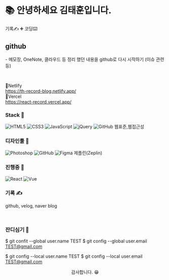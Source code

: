 #  📚 안녕하세요 김태훈입니다.
<p> 기록✍️ ➕ 코딩⌨️</p>

## github
<p>
- 메모장, OneNote, 클라우드 등 정리 했던 내용을 github로 다시 시작하기 (이슈 관련 등)
</p>
<br>

🎈Netlify<br>
https://th-record-blog.netlify.app/<br>
🎈Vercel<br>
https://react-record.vercel.app/<br>

### Stack 📕
<span><img src="https://img.shields.io/badge/HTML5-E34F26?style=for-the-badge&logo=HTML5&logoColor=white" alt="HTML5" /></span>
<span><img src="https://img.shields.io/badge/CSS3-1572B6?style=for-the-badge&logo=CSS3&logoColor=white" alt="CSS3" /></span>
<span><img src="https://img.shields.io/badge/JavaScript-f7DF1E?style=for-the-badge&logo=JavaScript&logoColor=white" alt="JavaScript" /></span>
<span><img src="https://img.shields.io/badge/jQuery-0769AD?style=for-the-badge&logo=jQuery&logoColor=white" alt="jQuery" /></span>
<span><img src="https://img.shields.io/badge/GitHub-181717?style=for-the-badge&logo=GitHub&logoColor=white" alt="GitHub" /></span>
<span>웹표준,웹접근성</span>
<br>

### 디자인툴 📘
<span><img src="https://img.shields.io/badge/Adobe Photoshop-31A8FF?style=for-the-badge&logo=Adobe Photoshop&logoColor=white" alt="Photoshop" /></span>
<span><img src="https://img.shields.io/badge/GitHub-181717?style=for-the-badge&logo=GitHub&logoColor=white" alt="GitHub" /></span>
<span><img src="https://img.shields.io/badge/Figma-F24E1E?style=for-the-badge&logo=Figma&logoColor=white" alt="Figma" /></span>
<span>제플린(Zeplin)</span>
<br>

### 진행중 📖
<span><img src="https://img.shields.io/badge/React-61DAFB?style=for-the-badge&logo=React&logoColor=white" alt="React" /></span>
<span><img src="https://img.shields.io/badge/Vue-4FC08D?style=for-the-badge&logo=Vue&logoColor=white" alt="Vue" /></span>
<br>

### 기록 ✍️
<p>github, velog, naver blog</p>
<a href="https://github.com/TH91-Github"><img src="https://img.shields.io/badge/GitHub-181717?style=for-the-badge&logo=GitHub&logoColor=white" alt="" /></a>
<a href="https://velog.io/@th_velog"><img src="https://img.shields.io/badge/Velog-20C997?style=for-the-badge&logo=Velog&logoColor=white" alt="" /></a>
<a href="https://blog.naver.com/k__taehoon__"><img src="https://img.shields.io/badge/Naver-03C75A?style=for-the-badge&logo=Naver&logoColor=white" alt="" /></a>
<br>

### 잔디심기 🌱

$ git confit --global user.name TEST
$ git config --global user.email TEST@gmail.com

$ git config --local user.name TEST
$ git config --local user.email TEST@gmail.com


<p align="center">감사합니다. 😁</P>
